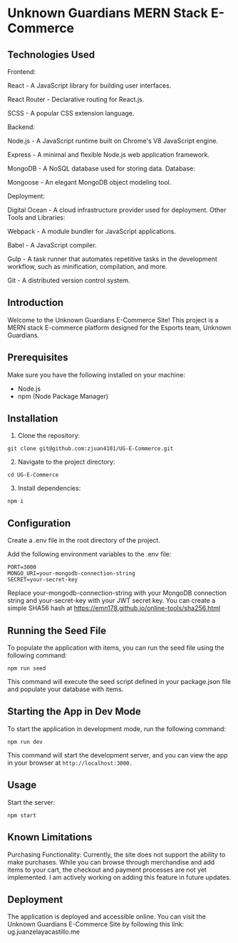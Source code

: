 # Unknown Guardians MERN Stack E-Commerce
 ## Technologies Used
 Frontend:

React - A JavaScript library for building user interfaces.

React Router - Declarative routing for React.js.

SCSS - A popular CSS extension language.

Backend:

Node.js - A JavaScript runtime built on Chrome's V8 JavaScript engine.

Express - A minimal and flexible Node.js web application framework.

MongoDB - A NoSQL database used for storing data.
Database:

Mongoose - An elegant MongoDB object modeling tool.

Deployment:

Digital Ocean - A cloud infrastructure provider used for deployment.
Other Tools and Libraries:

Webpack - A module bundler for JavaScript applications.

Babel - A JavaScript compiler.

Gulp - A task runner that automates repetitive tasks in the development workflow, such as minification, compilation, and more.

Git - A distributed version control system.
 
 ## Introduction
Welcome to the Unknown Guardians E-Commerce Site! This project is a MERN stack E-commerce platform designed for the Esports team, Unknown Guardians.

## Prerequisites
Make sure you have the following installed on your machine:

- Node.js
- npm (Node Package Manager)

## Installation
1. Clone the repository:
```
git clone git@github.com:zjuan4101/UG-E-Commerce.git
```
2. Navigate to the project directory:
```
cd UG-E-Commerce
```
3. Install dependencies:
```
npm i
```

## Configuration
Create a .env file in the root directory of the project.

Add the following environment variables to the .env file:
```
PORT=3000
MONGO_URI=your-mongodb-connection-string
SECRET=your-secret-key
```
Replace your-mongodb-connection-string with your MongoDB connection string and your-secret-key with your JWT secret key.
You can create a simple SHA56 hash at https://emn178.github.io/online-tools/sha256.html

## Running the Seed File
To populate the application with items, you can run the seed file using the following command:
```
npm run seed
```
This command will execute the seed script defined in your package.json file and populate your database with items.


## Starting the App in Dev Mode
 To start the application in development mode, run the following command:
```
npm run dev
```
This command will start the development server, and you can view the app in your browser at `http://localhost:3000.`

## Usage
Start the server:
```
npm start
```

## Known Limitations
Purchasing Functionality: Currently, the site does not support the ability to make purchases. While you can browse through merchandise and add items to your cart, the checkout and payment processes are not yet implemented. I am actively working on adding this feature in future updates.

## Deployment
The application is deployed and accessible online. You can visit the Unknown Guardians E-Commerce Site by following this link: ug.juanzelayacastillo.me